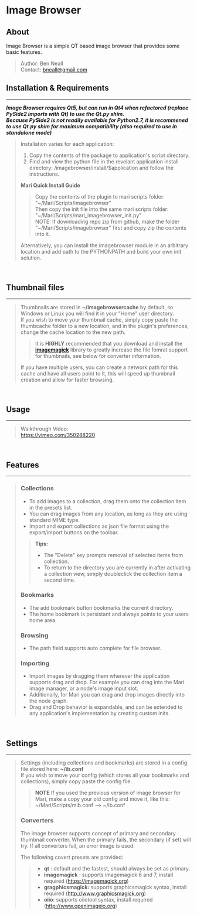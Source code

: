 # Image Browser
## About
Image Browser is a simple QT based image browser that provides some basic features.

>Author: Ben Neall<br>
>Contact: bneall@gmail.com

## Installation & Requirements
---
***Image Browser requires Qt5, but can run in Qt4 when refactored (replace PySide2 imports with Qt) to use the Qt.py shim.***<br>
***Because PySide2 is not readily available for Python2.7, it is recommened to use Qt.py shim for maximum compatibility (also required to use in standalone mode)***<br>

>Installation varies for each application:
>
>1. Copy the contents of the package to application's script directory.
>2. Find and view the python file in the revelant application install directory: /imagebrowser/install/$application and follow the instructions.
>
>**Mari Quick Install Guide**
>>Copy the contents of the plugin to mari scripts folder: "\~/Mari/Scripts/imagebrowser"<br>
>>Then copy the init file into the same mari scripts folder: "\~/Mari/Scripts/mari_imagebrowser_init.py"<br>
>>NOTE: If downloading repo zip from github, make the folder "\~/Mari/Scripts/imagebrowser" first and copy zip the contents into it.
>
>Alternatively, you can install the imagebrowser module in an arbitrary location and add path to the PYTHONPATH and build your own init solution.

 <br>

## Thumbnail files
---
> Thumbnails are stored in **\~/imagebrowsercache** by default, so Windows or Linux you will find it in your "Home" user directory.<br>
> If you wish to move your thumbnail cache, simply copy paste the thumbcache folder to a new location, and in the plugin's preferences, change the cache location to the new path.
>
>> It is **HIGHLY** recommended that you download and install the [**imagemagick**](https://imagemagick.org/script/download.php) library to greatly increase the file fomrat support for thumbnails, see below for converter information.
>
> If you have multiple users, you can create a network path for this cache and have all users point to it, this will speed up thumbnail creation and allow for faster browsing.

 <br>

## Usage
---
>Walkthrough Video:<br>
>https://vimeo.com/350288220

 <br>

## Features
---
>### Collections
>
>* To add images to a collection, drag them onto the collection item in the presets list.
>* You can drag images from any location, as long as they are using standard MIME type.
>* Import and export collections as json file format using the export/import buttons on the toolbar.
>> **Tips:**
>> * The "Delete" key prompts removal of selected items from collection.
>> * To return to the directory you are currently in after activating a collection view, simply doubleclick the collection item a second time.
>
>### Bookmarks
>
>* The add bookmark button bookmarks the current directory.
>* The home bookmark is persistant and always points to your users home area.
>
>### Browsing
>* The path field supports auto complete for file browser.
>
>### Importing
>* Import images by dragging them wherever the application supports drag and drop. For example you can drag into the Mari image manager, or a node's image input slot.
>* Additionally, for Mari you can drag and drop images directly into the node graph.
>* Drag and Drop behavior is expandable, and can be extended to any application's implementation by creating custom inits.

 <br>

## Settings
---
>Settings (including collections and bookmarks) are stored in a config file stored here:
> **\~/ib.conf**<br>
>If you wish to move your config (which stores all your bookmarks and collections), simply copy paste the config file.<br>
>>**NOTE** If you used the previous version of image browser for Mari, make a copy your old config and move it, like this: \~/Mari/Scripts/mib.conf --> \~/ib.conf 
>
>### Converters
>The image browser supports concept of primary and secondary thumbnail converter.
>When the primary fails, the secondary (if set) will try. If all converters fail, an error image is used.
>
>The following covert presets are provided:
>>* **qt** : default and the fastest, should always be set as primary.
>>* **imagemagick** : supports imagemagick 6 and 7, install required (https://imagemagick.org)
>>* **gragphicsmagick:** supports graphicsmagick syntax, install required (http://www.graphicsmagick.org)
>>* **oiio**: supports oiiotool syntax, install required (http://www.openimageio.org)

